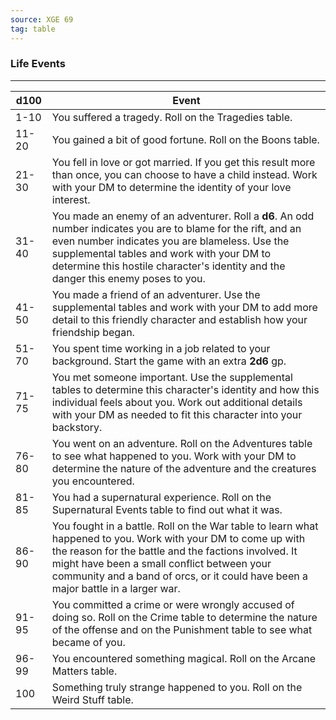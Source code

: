 ```yaml
---
source: XGE 69
tag: table
---
```


### Life Events
---
|d100|Event|
|----|------------|
|1-10|You suffered a tragedy. Roll on the Tragedies table.|
|11-20|You gained a bit of good fortune. Roll on the Boons table.|
|21-30|You fell in love or got married. If you get this result more than once, you can choose to have a child instead. Work with your DM to determine the identity of your love interest.|
|31-40|You made an enemy of an adventurer. Roll a **d6**. An odd number indicates you are to blame for the rift, and an even number indicates you are blameless. Use the supplemental tables and work with your DM to determine this hostile character's identity and the danger this enemy poses to you.|
|41-50|You made a friend of an adventurer. Use the supplemental tables and work with your DM to add more detail to this friendly character and establish how your friendship began.|
|51-70|You spent time working in a job related to your background. Start the game with an extra **2d6** gp.|
|71-75|You met someone important. Use the supplemental tables to determine this character's identity and how this individual feels about you. Work out additional details with your DM as needed to fit this character into your backstory.|
|76-80|You went on an adventure. Roll on the Adventures table to see what happened to you. Work with your DM to determine the nature of the adventure and the creatures you encountered.|
|81-85|You had a supernatural experience. Roll on the Supernatural Events table to find out what it was.|
|86-90|You fought in a battle. Roll on the War table to learn what happened to you. Work with your DM to come up with the reason for the battle and the factions involved. It might have been a small conflict between your community and a band of orcs, or it could have been a major battle in a larger war.|
|91-95|You committed a crime or were wrongly accused of doing so. Roll on the Crime table to determine the nature of the offense and on the Punishment table to see what became of you.|
|96-99|You encountered something magical. Roll on the Arcane Matters table.|
|100|Something truly strange happened to you. Roll on the Weird Stuff table.|
